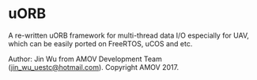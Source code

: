 ﻿# uORB
A re-written uORB framework for multi-thread data I/O especially for UAV, which can be easily ported on FreeRTOS, uCOS and etc.


Author: Jin Wu from AMOV Development Team (jin_wu_uestc@hotmail.com). 
Copyright AMOV 2017.
